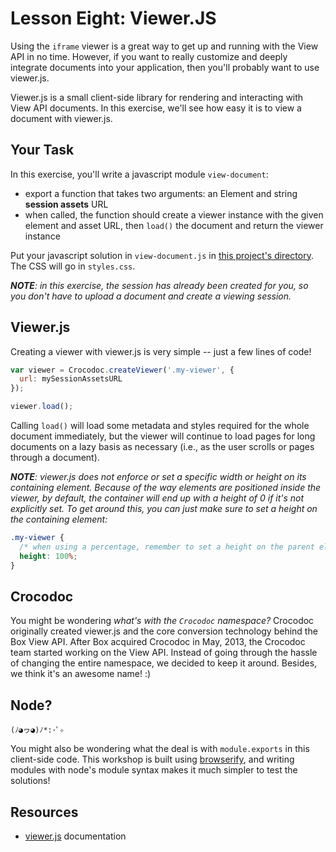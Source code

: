 # Lesson Eight: Viewer.JS

Using the `iframe` viewer is a great way to get up and running with the View API in no time. However, if you want to really customize and deeply integrate documents into your application, then you'll probably want to use viewer.js.

Viewer.js is a small client-side library for rendering and interacting with View API documents. In this exercise, we'll see how easy it is to view a document with viewer.js.


## Your Task

In this exercise, you'll write a javascript module `view-document`:
- export a function that takes two arguments: an Element and string **session assets** URL
- when called, the function should create a viewer instance with the given element and asset URL, then `load()` the document and return the viewer instance

Put your javascript solution in `view-document.js` in [this project's directory](/open/08-viewer-js). The CSS will go in `styles.css`.

_**NOTE**: in this exercise, the session has already been created for you, so you don't have to upload a document and create a viewing session._

## Viewer.js

Creating a viewer with viewer.js is very simple -- just a few lines of code!

```js
var viewer = Crocodoc.createViewer('.my-viewer', {
  url: mySessionAssetsURL
});

viewer.load();
```

Calling `load()` will load some metadata and styles required for the whole document immediately, but the viewer will continue to load pages for long documents on a lazy basis as necessary (i.e., as the user scrolls or pages through a document).

_**NOTE**: viewer.js does not enforce or set a specific width or height on its containing element. Because of the way elements are positioned inside the viewer, by default, the container will end up with a height of 0 if it's not explicitly set. To get around this, you can just make sure to set a height on the containing element:_
```css
.my-viewer {
  /* when using a percentage, remember to set a height on the parent element as well! */
  height: 100%;
}
```


## Crocodoc

You might be wondering *what's with the `Crocodoc` namespace?* Crocodoc originally created viewer.js and the core conversion technology behind the Box View API. After Box acquired Crocodoc in May, 2013, the Crocodoc team started working on the View API. Instead of going through the hassle of changing the entire namespace, we decided to keep it around. Besides, we think it's an awesome name! :)


## Node?

`(ﾉ◕ヮ◕)ﾉ*:･ﾟ✧`

You might also be wondering what the deal is with `module.exports` in this client-side code. This workshop is built using [browserify](http://browserify.org/), and writing modules with node's module syntax makes it much simpler to test the solutions!


## Resources

* [viewer.js](https://github.com/box/viewer.js/blob/master/README.md) documentation
